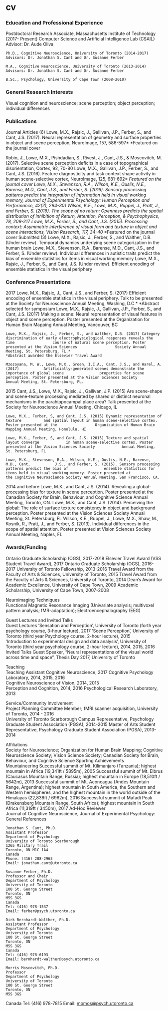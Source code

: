 # cv
<H3>Education and Professional Experience</H3>                                                                                           
	Postdoctoral Research Associate, Massachusetts Institute of Technology (2017- Present)
	Computer Science and Artificial Intelligence Lab (CSAIL)
	Advisor: Dr. Aude Oliva

	Ph.D., Cognitive Neuroscience, University of Toronto (2014-2017)
	Advisors: Dr. Jonathan S. Cant and Dr. Susanne Ferber

	M.A., Cognitive Neuroscience, University of Toronto (2013-2014)
	Advisors: Dr. Jonathan S. Cant and Dr. Susanne Ferber

	B.Sc., Psychology, University of Cape Town (2008-2010)

<H3> General Research Interests</H3>                                                                                                           
Visual cognition and neuroscience; scene perception; object perception; individual differences

<H3> Publications </H3>                                                                                                                                       
Journal Articles (6)
	Lowe, M.X., Rajsic, J., Gallivan, J.P., Ferber, S., and Cant, J.S. (2017). 				Neural representation of geometry and surface properties in object and scene 			perception, NeuroImage, 157, 586-597*
*Featured on the journal cover

Robin, J., Lowe, M.X., Pishdadian, S., Rivest, J., Cant, J.S., & Moscovitch, M. (2017). Selective scene perception deficits in a case of topographical disorientation, Cortex, 92, 70-80
Lowe, M.X., Gallivan, J.P., Ferber, S., and Cant, J.S. (2016). Feature diagnosticity and task context shape activity in human scene-selective cortex, NeuroImage, 125, 681-692* *Featured on the journal cover
Lowe, M.X., Stevenson, R.A., Wilson, K.E., Ouslis, N.E., Barense, M.D., Cant, J.S., and Ferber, S. (2016). Sensory processing patterns predict the integration of information held in 	visual working memory, Journal of Experimental Psychology: Human Perception and 	Performance, 42(2), 294-301
	Wilson, K.E., Lowe, M.X., Ruppel, J., Pratt, J., and Ferber, S. (2016). The scope of no 	return: Openness predicts the spatial distribution of Inhibition of Return, Attention, 	Perception, & Psychophysics, 78, 209-217
	Lowe, M.X., Ferber, S., and Cant, J.S. (2015). Processing context: Asymmetric interference 	of visual form and texture in object and scene interactions, Vision Research, 117, 34-40* 	*Featured on the journal cover
Submitted (3) 
	Lowe, M.X., Rajsic, J., Ferber, S., and Walther, D.B. (Under review). Temporal 			dynamics underlying scene categorization in the human brain
	Lowe, M.X., Stevenson, R.A., Barense, M.D., Cant, J.S., and Ferber, S. (Under review). 	Individual differences in autistic traits predict the bias of ensemble statistics for items in 	visual working memory
	Lowe, M.X., Rajsic, J., Ferber, S., and Cant, J.S. (Under review). Efficient 				encoding of ensemble statistics in the visual periphery

<H3> Conference Presentations</H3>                                                                                                                  
2017	
Lowe, M.X., Rajsic, J., Cant, J.S., and Ferber, S. (2017) Efficient encoding of 			ensemble statistics in the visual periphery. Talk to be presented at the Society 			for Neuroscience Annual Meeting, Washing, D.C.*
*Abstract selected for symposium		
	Lowe, M.X., Rajsic, J., Gallivan, J.P., Ferber, S., and Cant, J.S. (2017) Making a scene: 	Neural representation of visual features in object and scene perception. Poster presented at 	the Organization for Human Brain Mapping Annual Meeting, Vancouver, BC
	
	Lowe, M.X., Rajsic, J., Ferber, S., and Walther, D.B. (2017) Category 				discrimination of early electrophysiological responses reveals the time 				course of natural scene perception. Poster presented at the Vision Sciences 				Society Annual Meeting, St. Petersburg, FL.*
	*Abstract awarded the Elsevier Travel Award

	Mzozoyana, M. W., Lowe, M.X., Groen, I.I.A., Cant, J.S., and Harel, A. (2017) 			Artificially-generated scenes demonstrate the importance of global scene 				properties for scene perception. Poster presented at the Vision Sciences Society 			Annual Meeting, St. Petersburg, FL.
	
2015
	Cant, J.S., Lowe, M.X., Rajsic, J., Gallivan, J.P. (2015) Are scene-shape and 				scene-texture processing mediated by shared or distinct neuronal mechanisms in 			the parahippocampal place area? Talk presented at the Society for Neuroscience 			Annual Meeting, Chicago, IL

	Lowe, M.X., Ferber, S, and Cant, J.S. (2015) Dynamic representation of texture 			and spatial layout in human scene-selective cortex. Poster presented at the 				Organization of Human Brain Mapping Annual Meeting, Honolulu, HI

	Lowe, M.X., Ferber, S, and Cant, J.S. (2015) Texture and spatial layout converge 			in human scene-selective cortex. Poster presented at the Vision Sciences Society 			Annual Meeting, St. Petersburg, FL

	Lowe, M.X., Stevenson, R.A., Wilson, K.E., Ouslis, N.E., Barense, M.D., Cant, 			J.S., and Ferber, S. (2015). Sensory processing patterns predict the bias of 				ensemble statistics for items held in visual working memory. Poster presented at 			the Cognitive Neuroscience Society Annual Meeting, San Francisco, CA.
	



2014 and before
	Lowe, M.X., and Cant, J.S. (2014). Revealing a global-processing bias for 				texture in scene perception. Poster presented at the Canadian Society for Brain, 			Behaviour, and Cognitive Science Annual Meeting, Toronto, ON.
	Lowe, M.X., and Cant, J.S. (2014). Perceiving the global: The role of surface 				texture consistency in object and background perception. Poster presented at the 			Vision Sciences Society Annual Meeting, St. Petersburg, FL
	Wilson, K.E., Ruppel, J., Lowe, M.X., Shaw, M., Kosnik, R., Pratt, J., and Ferber, 			S. (2013). Individual differences in the scope of spatial attention. Poster 				presented at Vision Sciences Society Annual Meeting, Naples, FL

<H3> Awards/Funding </H3>                                                                                                                                 
	Ontario Graduate Scholarship (OGS), 2017-2018 
	Elsevier Travel Award (VSS Student Travel Award), 2017
	Ontario Graduate Scholarship (OGS), 2016-2017	
	University of Toronto Fellowship, 2013-2016 
Travel Award from the Faculty of Arts & Sciences, University of Toronto, 2015 
	Travel Award from the Faculty of Arts & Sciences, University of Toronto, 2014 	
	Dean’s Award for Academic Excellence, University of Cape Town, 2009
	Academic Scholarship, University of Cape Town, 2007-2008

Neuroimaging Techniques                                                                                                                 
	Functional Magnetic Resonance Imaging (Univariate analysis; multivoxel pattern analysis; 	fMR-adaptation); Electroencephalography (EEG)

Guest Lectures and Invited Talks                                                                                      	            
Guest Lectures
	‘Sensation and Perception’, University of Toronto (forth year psychology course, 3-hour 	lecture), 2017
	‘Scene Perception’, University of Toronto (third year Psychology course, 2-hour lecture), 	2015       
	‘Introduction to experimental design and data analysis’, University of Toronto (third year 	psychology course, 2-hour lecture), 2014, 2015, 2016
Invited Talks
	Guest Speaker, “Neural representations of the visual world across time and space”, Thesis 	Day 2017, University of Toronto

Teaching                                                                                                                              	            
Teaching Assistant
	Cognitive Neuroscience, 2017
	Cognitive Psychology Laboratory, 2014, 2015, 2016                              
	Cognitive Neuroscience of Vision, 2014, 2015                                
	Perception and Cognition, 2014, 2016
	Psychological Research Laboratory, 2013

Service/Community Involvement                                                                                                     
	Project Planning Committee Member; fMRI scanner acquisition, University of Toronto, 	2014 - 	2016	
	University of Toronto Scarborough Campus Representative, Psychology Graduate Student 	Association (PGSA), 2014-2015
	Master of Arts Student Representative, Psychology Graduate Student Association (PGSA), 	2013-2014

Affiliations                                                                                                                                          
	Society for Neuroscience; Organization for Human Brain Mapping; Cognitive Neuroscience 	Society; Vision Science Society; Canadian Society for Brain, Behaviour, and Cognitive Science
Sporting Achievements                                                                                                                     
Mountaineering 
	Successful summit of Mt. Kilimanjaro (Tanzania); highest mountain in Africa 	(19,341ft / 	5895m), 2005
	Successful summit of Mt. Elbrus (Caucasus Mountain Range, Russia); highest 	mountain in Europe (18,510ft / 5642m), 2013
	Successful summit of Mt. Aconcagua (Andes Mountain Range, Argentina); highest 	mountain in South America, the Southern and Western hemispheres, and the highest 	mountain in the world outside of the Himalayas (22,838ft / 6962m), 2016
	Successful summit of Mafadi Peak (Drakensberg Mountain Range, South Africa); highest 		mountain in South Africa (11,319ft / 3450m), 2017
Ad-Hoc Reviewer                                                                                                                                  
	Journal of Cognitive Neuroscience, Journal of Experimental Psychology: General
References                                                                                                                                         

	Jonathan S. Cant, Ph.D.
	Assistant Professor
	Department of Psychology
	University of Toronto Scarborough
	1265 Military Trail
	Toronto, ON M1C 1A4
	Canada
	Phone: (416) 208-2963
	Email: jonathan.cant@utoronto.ca 

	Susanne Ferber, Ph.D.
	Professor and Chair
	Department of Psychology
	University of Toronto
	100 St. George Street
	Toronto, ON
	M5S 3GS
	Canada
	Tel: (416) 978-1537
	Email: ferber@psych.utoronto.ca

	Dirk Bernhardt-Walther, Ph.D.
	Assistant Professor
	Department of Psychology
	University of Toronto
	100 St. George Street
	Toronto, ON
	M5S 3GS
	Canada
	Tel: (416) 978-6193
	Email: bernhardt‐walther@psych.utoronto.ca 

	Morris Moscovitch, Ph.D.	
	Professor	
	Department of Psychology
	University of Toronto
	100 St. George Street
	Toronto, ON
	M5S 3GS
  Canada
	Tel: (416) 978-7815
	Email: momos@psych.utoronto.ca  
 

